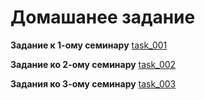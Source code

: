 # Домашанее задание #
__Задание к 1-ому семинару__ [task_001](https://github.com/dmitry-40in/web/tree/main/task_001)

__Задание ко 2-ому семинару__ [task_002](https://github.com/dmitry-40in/web/tree/main/task_002)

__Задания ко 3-ому семинару__ [task_003](https://github.com/dmitry-40in/web/tree/main/task_003)